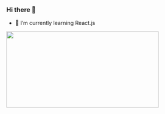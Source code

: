 ### Hi there 👋

- 🌱 I’m currently learning React.js
<img src="https://github-readme-stats.vercel.app/api?username=spake2&&show_icons=true&title_color=ffffff&icon_color=bb2acf&text_color=daf7dc&bg_color=151515" width="400px" height="200px">
